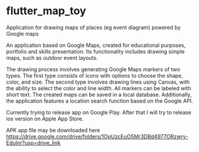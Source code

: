 # flutter_map_toy

Application for drawing maps of places (eg event diagram) powered by Google maps

An application based on Google Maps, created for educational purposes, portfolio and skills presentation. Its functionality includes drawing simple maps, such as outdoor event layouts. 

The drawing process involves generating Google Maps markers of two types. The first type consists of icons with options to choose the shape, color, and size. The second type involves drawing lines using Canvas, with the ability to select the color and line width. All markers can be labeled with short text. The created maps can be saved in a local database. Additionally, the application features a location search function based on the Google API.

Currently trying to release app on Google Play. After that I will try to release ios version on Apple App Store.

APK app file may be downloaded here https://drive.google.com/drive/folders/1OpUzcEuO5Mr3DBd4977ORzwrv-EduInr?usp=drive_link


